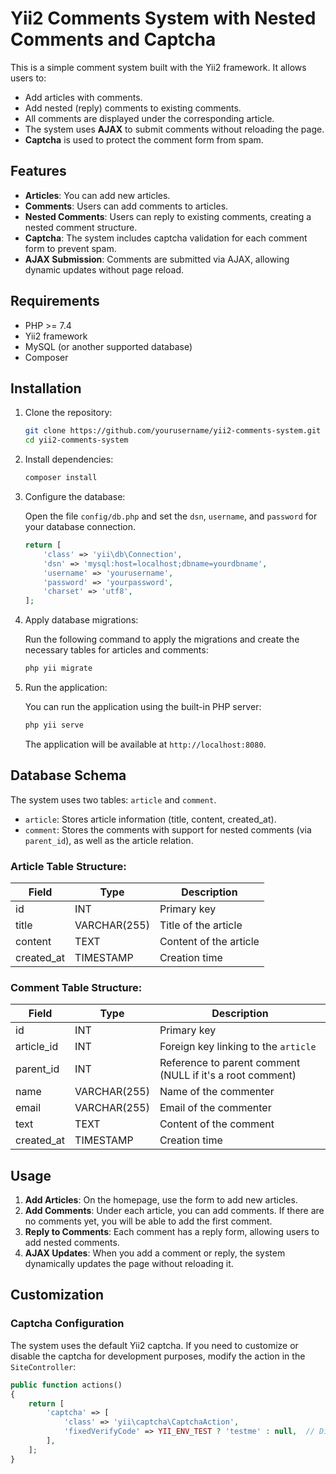 # Yii2 Comments System with Nested Comments and Captcha

This is a simple comment system built with the Yii2 framework. It allows users to:
- Add articles with comments.
- Add nested (reply) comments to existing comments.
- All comments are displayed under the corresponding article.
- The system uses **AJAX** to submit comments without reloading the page.
- **Captcha** is used to protect the comment form from spam.

## Features

- **Articles**: You can add new articles.
- **Comments**: Users can add comments to articles.
- **Nested Comments**: Users can reply to existing comments, creating a nested comment structure.
- **Captcha**: The system includes captcha validation for each comment form to prevent spam.
- **AJAX Submission**: Comments are submitted via AJAX, allowing dynamic updates without page reload.

## Requirements

- PHP >= 7.4
- Yii2 framework
- MySQL (or another supported database)
- Composer

## Installation

1. Clone the repository:

    ```bash
    git clone https://github.com/yourusername/yii2-comments-system.git
    cd yii2-comments-system
    ```

2. Install dependencies:

    ```bash
    composer install
    ```

3. Configure the database:

    Open the file `config/db.php` and set the `dsn`, `username`, and `password` for your database connection.

    ```php
    return [
        'class' => 'yii\db\Connection',
        'dsn' => 'mysql:host=localhost;dbname=yourdbname',
        'username' => 'yourusername',
        'password' => 'yourpassword',
        'charset' => 'utf8',
    ];
    ```

4. Apply database migrations:

    Run the following command to apply the migrations and create the necessary tables for articles and comments:

    ```bash
    php yii migrate
    ```

5. Run the application:

    You can run the application using the built-in PHP server:

    ```bash
    php yii serve
    ```

    The application will be available at `http://localhost:8080`.

## Database Schema

The system uses two tables: `article` and `comment`.

- `article`: Stores article information (title, content, created_at).
- `comment`: Stores the comments with support for nested comments (via `parent_id`), as well as the article relation.

### Article Table Structure:

| Field      | Type         | Description            |
|------------|--------------|------------------------|
| id         | INT          | Primary key            |
| title      | VARCHAR(255) | Title of the article    |
| content    | TEXT         | Content of the article  |
| created_at | TIMESTAMP    | Creation time          |

### Comment Table Structure:

| Field      | Type         | Description                             |
|------------|--------------|-----------------------------------------|
| id         | INT          | Primary key                             |
| article_id | INT          | Foreign key linking to the `article`    |
| parent_id  | INT          | Reference to parent comment (NULL if it's a root comment) |
| name       | VARCHAR(255) | Name of the commenter                   |
| email      | VARCHAR(255) | Email of the commenter                  |
| text       | TEXT         | Content of the comment                  |
| created_at | TIMESTAMP    | Creation time                           |

## Usage

1. **Add Articles**: On the homepage, use the form to add new articles.
2. **Add Comments**: Under each article, you can add comments. If there are no comments yet, you will be able to add the first comment.
3. **Reply to Comments**: Each comment has a reply form, allowing users to add nested comments.
4. **AJAX Updates**: When you add a comment or reply, the system dynamically updates the page without reloading it.

## Customization

### Captcha Configuration

The system uses the default Yii2 captcha. If you need to customize or disable the captcha for development purposes, modify the action in the `SiteController`:

```php
public function actions()
{
    return [
        'captcha' => [
            'class' => 'yii\captcha\CaptchaAction',
            'fixedVerifyCode' => YII_ENV_TEST ? 'testme' : null,  // Disable captcha in test environments
        ],
    ];
}
